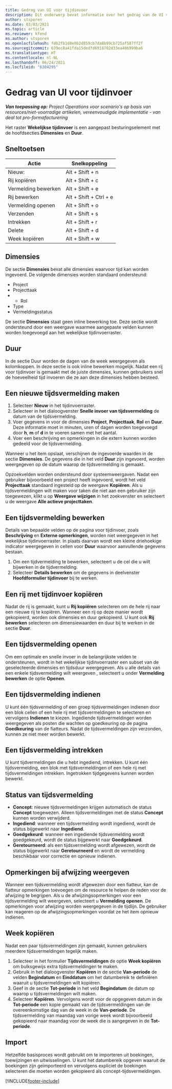 ```yaml
---
title: Gedrag van UI voor tijdinvoer
description: Dit onderwerp bevat informatie over het gedrag van de UI voor tijdinvoer.
author: stsporen
ms.date: 03/03/2021
ms.topic: article
ms.reviewer: kfend
ms.author: stsporen
ms.openlocfilehash: fd62fb1d8e0b2d859cb7da8b99cb725af587ff2f
ms.sourcegitcommit: 639ec8a41fda15dedfd6918702d33ea406999ba6
ms.translationtype: HT
ms.contentlocale: nl-NL
ms.lasthandoff: 06/24/2021
ms.locfileid: "6304295"
---
```

# <a name="time-entry-ui-behavior"></a>Gedrag van UI voor tijdinvoer

_**Van toepassing op:** Project Operations voor scenario's op basis van resources/niet-voorradige artikelen, vereenvoudigde implementatie - van deal tot pro-formafacturering_


Het raster **Wekelijkse tijdinvoer** is een aangepast besturingselement met de hoofdsecties **Dimensies** en **Duur**.

## <a name="keyboard-shortcuts"></a>Sneltoetsen
| Actie        | Snelkoppeling                  |
|------------   |------------------------   |
| Nieuw:           | Alt + Shift + n           |
| Rij kopiëren      | Alt + Shift + c           |
| Vermelding bewerken    | Alt + Shift + e           |
| Rij bewerken      | Alt + Shift + Ctrl + e    |
| Vermelding openen    | Alt + Shift + o           |
| Verzenden        | Alt + Shift + s           |
| Intrekken        | Alt + Shift + r           |
| Delete        | Alt + Shift + d           |
| Week kopiëren     | Alt + Shift + w           |

## <a name="dimensions"></a>Dimensies
De sectie **Dimensies** bevat alle dimensies waarvoor tijd kan worden ingevoerd. De volgende dimensies worden standaard ondersteund:

  - Project
  - Projecttaak
  - - Rol
  - Type
  - Vermeldingsstatus

De sectie **Dimensies** staat geen inline bewerking toe. Deze sectie wordt ondersteund door een weergave waarmee aangepaste velden kunnen worden toegevoegd aan het wekelijkse tijdinvoerraster.

## <a name="duration"></a>Duur
In de sectie Duur worden de dagen van de week weergegeven als kolomkoppen. In deze sectie is ook inline bewerken mogelijk. Nadat een rij voor tijdinvoer is gemaakt met de juiste dimensies, kunnen gebruikers snel de hoeveelheid tijd invoeren die ze aan deze dimensies hebben besteed.

## <a name="create-a-new-time-entry"></a>Een nieuwe tijdsvermelding maken

1. Selecteer **Nieuw** in het tijdinvoerraster. 
2. Selecteer in het dialoogvenster **Snelle invoer van tijdsvermelding** de datum van de tijdsvermelding.
3. Voer gegevens in voor de dimensies **Project**, **Projecttaak**, **Rol** en **Duur**. Deze informatie moet in minuten, uren of dagen worden toegevoegd door **h**, **m** of **d** in te voeren samen met het aantal. 
4. Voer een beschrijving en opmerkingen in die extern kunnen worden gedeeld voor de tijdsvermelding. 

Wanneer u het item opslaat, verschijnen de ingevoerde waarden in de sectie **Dimensies**. De gegevens die in het veld **Duur** zijn ingevoerd, worden weergegeven op de datum waarop de tijdsvermelding is gemaakt.

Opzoekvelden worden ondersteund door systeemweergaven. Nadat een gebruiker bijvoorbeeld een project heeft ingevoerd, wordt het veld **Projecttaak** standaard ingesteld op de weergave **Kopiëren**. Als u tijdsvermeldingen wilt maken voor taken die niet aan een gebruiker zijn toegewezen, klikt u op **Weergave wijzigen** in het zoekvenster en selecteert u de weergave **Alle actieve projecttaken**.

## <a name="edit-a-time-entry"></a>Een tijdsvermelding bewerken 
Details van bepaalde velden op de pagina voor tijdinvoer, zoals **Beschrijving** en **Externe opmerkingen**, worden niet weergegeven in het wekelijkse tijdinvoerraster. In plaats daarvan wordt een kleine driehoekige indicator weergegeven in cellen voor **Duur** waarvoor aanvullende gegevens bestaan. 

1. Om een tijdvermelding te bewerken, selecteert u de cel die u wilt bijwerken in de tijdvermelding.
2. Selecteer **Details bewerken** om de gegevens in deelvenster **Hoofdformulier tijdinvoer** bij te werken. 

## <a name="copy-a-time-entry-row"></a>Een rij met tijdinvoer kopiëren
Nadat de rij is gemaakt, kunt u **Rij kopiëren** selecteren om de hele rij naar een nieuwe rij te kopiëren. Wanneer een rij op deze manier wordt gekopieerd, worden ook dimensies en duur gekopieerd. U kunt ook **Rij bewerken** selecteren om dimensiewaarden en duur bij te werken in de sectie **Duur**.

## <a name="open-a-time-entry-behavior"></a>Een tijdsvermelding openen
Om een optimale en snelle invoer in de belangrijkste velden te ondersteunen, wordt in het wekelijkse tijdinvoerraster een subset van de geselecteerde dimensies en tijdsduur weergegeven. Als u alle details van een enkele tijdsvermelding wilt weergeven , selecteert u onder **Vermelding bewerken** de optie **Openen**.

## <a name="submit-a-time-entry"></a>Een tijdsvermelding indienen
U kunt één tijdsvermelding of een groep tijdsvermeldingen indienen door een blok cellen of een hele rij met tijdsvermeldingen te selecteren en vervolgens **Indienen** te kiezen. Ingediende tijdsvermeldingen worden weergegeven als posten die wachten op goedkeuring op de pagina **Goedkeuring** van de fiatteurs. Nadat de tijdsvermeldingen zijn verzonden, kunnen ze niet meer worden bewerkt.

## <a name="recall-a-time-entry"></a>Een tijdsvermelding intrekken
U kunt tijdvermeldingen die u hebt ingediend, intrekken. U kunt één tijdsvermelding, een blok met tijdsvermeldingen of een hele rij met tijdsvermeldingen intrekken. Ingetrokken tijdgegevens kunnen worden bewerkt.

## <a name="time-entry-status"></a>Status van tijdsvermelding

- **Concept**: nieuwe tijdsvermeldingen krijgen automatisch de status **Concept** toegewezen. Alleen tijdsvermeldingen met de status **Concept** kunnen worden verwijderd.
- **Ingediend**: wanneer een tijdsvermelding wordt ingediend, wordt de status bijgewerkt naar **Ingediend**. 
- **Goedgekeurd**: wanneer een ingediende tijdsvermelding wordt goedgekeurd, wordt de status bijgewerkt naar **Goedgekeurd**. 
- **Geretourneerd**: als een tijdsvermelding wordt afgewezen, wordt de status bijgewerkt naar **Geretourneerd** en wordt de vermelding beschikbaar voor correctie en opnieuw indienen. 

## <a name="view-rejection-comments"></a>Opmerkingen bij afwijzing weergeven
Wanneer een tijdsvermelding wordt afgewezen door een fiatteur, kan de fiatteur opmerkingen toevoegen om de resource te helpen de reden voor de afwijzing te begrijpen. Als u de afwijzingsopmerkingen voor een tijdsvermelding wilt weergeven, selecteert u **Vermelding openen**. De opmerkingen voor afwijzing worden weergegeven in de tijdlijn. De gebruiker kan reageren op de afwijzingsopmerkingen voordat ze het item opnieuw indienen.

## <a name="copy-week"></a>Week kopiëren
Nadat een paar tijdsvermeldingen zijn gemaakt, kunnen gebruikers meerdere tijdsvermeldingen tegelijk maken.

1. Selecteer in het formulier **Tijdsvermeldingen** de optie **Week kopiëren** om bulksgewijs extra tijdsvermeldingen te maken. 
2. Gebruik in het dialoogvenster **Kopiëren** in de sectie **Van-periode** de velden **Begindatum** en **Einddatum** om het datumbereik te definiëren waaruit u tijdsvermeldingen wilt kopiëren. 
3. Geef in de sectie **Tot-periode** in het veld **Begindatum** de datum op waarop u tijdsvermeldingen wilt maken. 
4. Selecteer **Kopiëren**. Vervolgens wordt voor de opgegeven datum in de **Tot-periode** een kopie gemaakt van de tijdsvermeldingen van de overeenkomstige dag van de week in de **Van-periode**. De tijdsvermelding van maandag van vorige week wordt bijvoorbeeld gekopieerd naar maandag voor de week die is aangegeven in de **Tot-periode**.

## <a name="import"></a>Import
Hetzelfde basisproces wordt gebruikt om te importeren uit boekingen, toewijzingen en uitwisselingen. U kunt het datumbereik opgeven waaruit de boekingen zijn geïmporteerd en vervolgens expliciet de boekingen selecteren die moeten worden gekopieerd als concept-tijdsvermeldingen. 


[!INCLUDE[footer-include](../includes/footer-banner.md)]
